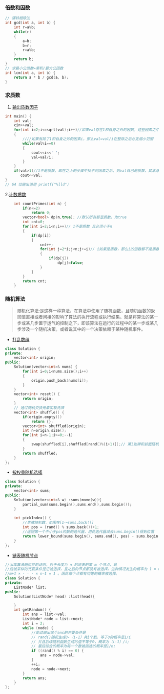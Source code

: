 ### 倍数和因数
```C++
// 辗转相除法
int gcd(int a, int b) {
    int r=a%b;
    while(r)
    {
        a=b;
        b=r;
        r=a%b;
    }
    return b;
}
// 求最小公倍数=乘积/最大公因数
int lcm(int a, int b) {
    return a * b / gcd(a, b);
}

```

### 求质数

1. [输出质数因子](https://www.nowcoder.com/practice/196534628ca6490ebce2e336b47b3607?tpId=37&tqId=21229&rp=1&ru=/exam/oj/ta&qru=/exam/oj/ta&sourceUrl=%2Fexam%2Foj%2Fta%3Fdifficulty%3D2%26page%3D1%26pageSize%3D100%26search%3D%26tpId%3D37%26type%3D37&difficulty=2&judgeStatus=undefined&tags=&title=)
```C++
int main() {
    int val;
    cin>>val;
    for(int i=2;i<=sqrt(val);i++)//如果val存在1和自身之外的因数，这些因素之中必定有小于等于sqrt(val)的一个，我们将其定义为i
    {
        ////如果有除了1和自身之外的因素i，那么val=val/i在整除之后必定缩小范围
        while(val%i==0)
        {
            cout<<i<<' ';
            val=val/i;
        }
    }
    if(val>1)//1不是质数，即在之上的步骤中找不到因素之后，则val自己是质数，其本身也是因子，将其输出
	   cout<<val;
}
// 64 位输出请用 printf("%lld")
```
2.[计数质数](https://leetcode.cn/problems/count-primes/)
```C++
    int countPrimes(int n) {
        if(n<=2)
            return 0;
        vector<bool> dp(n,true); //默认所有都是质数，为true
        int cnt=0;
        for(int i=2;i<n;i++)// 1不是质数 且必须小于n
        {
            if(dp[i])
            {
                cnt++;
                for(int j=2*i;j<n;j+=i)// i如果是质数，那么i的倍数都不是质数
                {
                    if(dp[j])
                        dp[j]=false;
                }
            }
        }
        return cnt;
    }
```


### 随机算法
> 随机化算法:是这样一种算法，在算法中使用了随机函数，且随机函数的返回值直接或者间接的影响了算法的执行流程或执行结果。就是将算法的某一步或某几步置于运气的控制之下，即该算法在运行的过程中的某一步或某几步涉及一个随机决策，或者说其中的一个决策依赖于某种随机事件。  
* [打乱数组](https://leetcode.cn/problems/shuffle-an-array/)
```C++
class Solution {
private:
    vector<int> origin;
public:
    Solution(vector<int>& nums) {
        for(int i=0;i<nums.size();i++)
        {
            origin.push_back(nums[i]);
        }
    }
    vector<int> reset() {
        return origin;
    }
    // 通过随机交换元素实现洗牌
    vector<int> shuffle() {
        if(origin.empty())
            return {};
        vector<int> shuffled(origin);
        int n=origin.size();
        for(int i=n-1;i>=0;--i)
        {
            swap(shuffled[i],shuffled[rand()%(i+1)]);// 第i张牌和前面随机的的[1-i]张牌交换
        }
        return shuffled;
    }
};

```
* [按权重随机选择](https://leetcode.cn/problems/random-pick-with-weight/)
```C++
class Solution {
private:
    vector<int> sums;
public:
    Solution(vector<int>& w) :sums(move(w)){
        partial_sum(sums.begin(),sums.end(),sums.begin());
    }
    
    int pickIndex() {
        //生成随机数，范围在[1～sums.back()]
        int pos = (rand() % sums.back())+1;
        //返回第一个不小于pos的数的迭代器，用此迭代器减去sums.begin()得到位置
        return lower_bound(sums.begin(), sums.end(), pos) - sums.begin();
    }
};
```


* [链表随机节点](https://leetcode.cn/problems/linked-list-random-node/)
```C++
//水库算法随机性的证明。对于长度为 n 的链表的第 m 个节点，最
//后被采样的充要条件是它被选择，且之后的节点都没有被选择。这种情况发生的概率为 1 × m × m m+1
//m+1 × · · · × n−1 = 1 。因此每个点都有均等的概率被选择。
class Solution {
private:
    ListNode* list;
public:
    Solution(ListNode* head) :list(head){

    }
    int getRandom() {
        int ans = list->val;
        ListNode* node = list->next;
        int i = 2;
        while (node) {
            //能过输出某个ans的充要条件是
            // rand()随机生成0-（i-1）共i个数，等于0的概率是1/i
            // 并且后续随机函数生成的值不等于0，概率为（i-1）/i;
            // 最后综合的概率为每一个数被挑选的概率是1/n;
            if ((rand() % i) == 0) {
                ans = node->val; 
            }
            ++i;
            node = node->next;
        }
        return ans;
    }
};
```